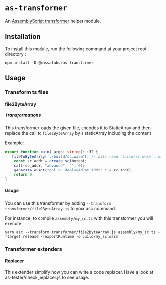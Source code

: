 # `as-transformer`

An [AssemblyScript transformer](https://www.assemblyscript.org/compiler.html#transforms) helper module.

## Installation

To install this module, run the following command at your project root directory :

```shell
npm install -D @massalabs/as-transformer
```

## Usage

### Transform ts files

#### file2ByteArray

##### Transformations

This transformer loads the given file, encodes it to StaticArray<u8> and then replace the call to `file2ByteArray` by a staticArray including the content

Example:
```typescript
export function main(_args: string): i32 {
   fileToByteArray('./build/sc.wasm'); // will read `build/sc.wasm`, will encode it in Static uint8 Array and then put the result in a staticArray
    const sc_addr = create_sc(bytes);
    call(sc_addr, "advance", "", 0);
    generate_event("gol SC deployed at addr: " + sc_addr);
    return 0;
}
```

##### Usage

You can use this transformer by adding `--transform transformer/file2ByteArray.js` to your asc command.

For instance, to compile `assembly/my_sc.ts` with this transformer you will execute:

```shell
yarn asc --transform transformer/file2ByteArray.js assembly/my_sc.ts --target release --exportRuntime -o build/my_sc.wasm
```

### Transformer extenders

#### Replacer

This extender simplify how you can write a code replacer. Have a look at as-tester/check_replacer.js to see usage.

